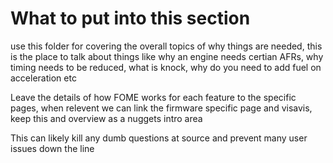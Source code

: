 # What to put into this section  

use this folder for covering the overall topics of why things are needed, this is the place to talk about things like why an engine needs certian AFRs, why timing needs to be reduced, what is knock, why do you need to add fuel on acceleration etc  

Leave the details of how FOME works for each feature to the specific pages, when relevent we can link the firmware specific page and visavis, keep this and overview as a nuggets intro area  

This can likely kill any dumb questions at source and prevent many user issues down the line  